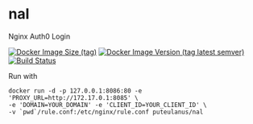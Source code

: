 # nal
Nginx Auth0 Login

[![Docker Image Size (tag)](https://img.shields.io/docker/image-size/puteulanus/nal/latest)](https://hub.docker.com/r/puteulanus/nal)
[![Docker Image Version (tag latest semver)](https://img.shields.io/docker/v/puteulanus/nal/latest?label=nginx%20version)](https://docs.nginx.com/nginx/releases)
[![Build Status](https://travis-ci.com/puteulanus/nal.svg?branch=master)](https://travis-ci.com/puteulanus/nal)

Run with 
```
docker run -d -p 127.0.0.1:8086:80 -e 'PROXY_URL=http://172.17.0.1:8085' \
-e 'DOMAIN=YOUR_DOMAIN' -e 'CLIENT_ID=YOUR_CLIENT_ID' \
-v `pwd`/rule.conf:/etc/nginx/rule.conf puteulanus/nal
```
